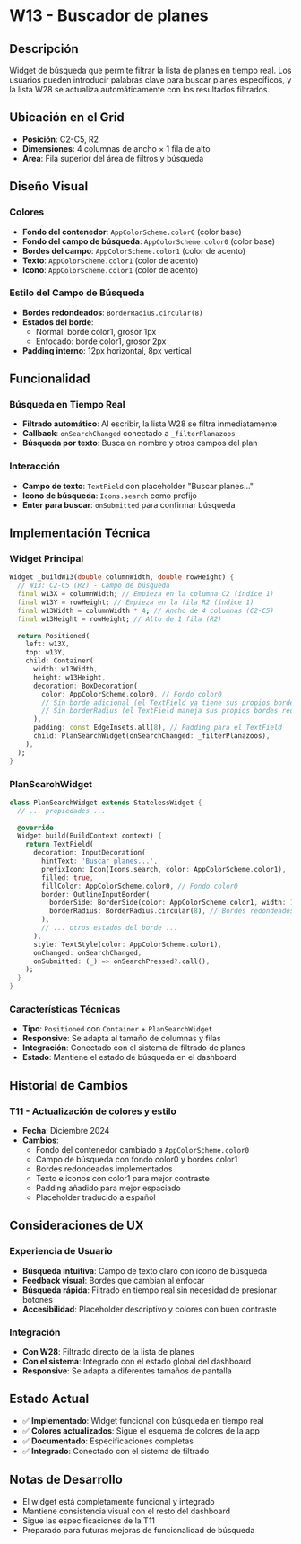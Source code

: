 # W13 - Buscador de planes

## Descripción
Widget de búsqueda que permite filtrar la lista de planes en tiempo real. Los usuarios pueden introducir palabras clave para buscar planes específicos, y la lista W28 se actualiza automáticamente con los resultados filtrados.

## Ubicación en el Grid
- **Posición**: C2-C5, R2
- **Dimensiones**: 4 columnas de ancho × 1 fila de alto
- **Área**: Fila superior del área de filtros y búsqueda

## Diseño Visual

### Colores
- **Fondo del contenedor**: `AppColorScheme.color0` (color base)
- **Fondo del campo de búsqueda**: `AppColorScheme.color0` (color base)
- **Bordes del campo**: `AppColorScheme.color1` (color de acento)
- **Texto**: `AppColorScheme.color1` (color de acento)
- **Icono**: `AppColorScheme.color1` (color de acento)

### Estilo del Campo de Búsqueda
- **Bordes redondeados**: `BorderRadius.circular(8)`
- **Estados del borde**:
  - Normal: borde color1, grosor 1px
  - Enfocado: borde color1, grosor 2px
- **Padding interno**: 12px horizontal, 8px vertical

## Funcionalidad

### Búsqueda en Tiempo Real
- **Filtrado automático**: Al escribir, la lista W28 se filtra inmediatamente
- **Callback**: `onSearchChanged` conectado a `_filterPlanazoos`
- **Búsqueda por texto**: Busca en nombre y otros campos del plan

### Interacción
- **Campo de texto**: `TextField` con placeholder "Buscar planes..."
- **Icono de búsqueda**: `Icons.search` como prefijo
- **Enter para buscar**: `onSubmitted` para confirmar búsqueda

## Implementación Técnica

### Widget Principal
```dart
Widget _buildW13(double columnWidth, double rowHeight) {
  // W13: C2-C5 (R2) - Campo de búsqueda
  final w13X = columnWidth; // Empieza en la columna C2 (índice 1)
  final w13Y = rowHeight; // Empieza en la fila R2 (índice 1)
  final w13Width = columnWidth * 4; // Ancho de 4 columnas (C2-C5)
  final w13Height = rowHeight; // Alto de 1 fila (R2)
  
  return Positioned(
    left: w13X,
    top: w13Y,
    child: Container(
      width: w13Width,
      height: w13Height,
      decoration: BoxDecoration(
        color: AppColorScheme.color0, // Fondo color0
        // Sin borde adicional (el TextField ya tiene sus propios bordes)
        // Sin borderRadius (el TextField maneja sus propios bordes redondeados)
      ),
      padding: const EdgeInsets.all(8), // Padding para el TextField
      child: PlanSearchWidget(onSearchChanged: _filterPlanazoos),
    ),
  );
}
```

### PlanSearchWidget
```dart
class PlanSearchWidget extends StatelessWidget {
  // ... propiedades ...
  
  @override
  Widget build(BuildContext context) {
    return TextField(
      decoration: InputDecoration(
        hintText: 'Buscar planes...',
        prefixIcon: Icon(Icons.search, color: AppColorScheme.color1),
        filled: true,
        fillColor: AppColorScheme.color0, // Fondo color0
        border: OutlineInputBorder(
          borderSide: BorderSide(color: AppColorScheme.color1, width: 1),
          borderRadius: BorderRadius.circular(8), // Bordes redondeados
        ),
        // ... otros estados del borde ...
      ),
      style: TextStyle(color: AppColorScheme.color1),
      onChanged: onSearchChanged,
      onSubmitted: (_) => onSearchPressed?.call(),
    );
  }
}
```

### Características Técnicas
- **Tipo**: `Positioned` con `Container` + `PlanSearchWidget`
- **Responsive**: Se adapta al tamaño de columnas y filas
- **Integración**: Conectado con el sistema de filtrado de planes
- **Estado**: Mantiene el estado de búsqueda en el dashboard

## Historial de Cambios

### T11 - Actualización de colores y estilo
- **Fecha**: Diciembre 2024
- **Cambios**:
  - Fondo del contenedor cambiado a `AppColorScheme.color0`
  - Campo de búsqueda con fondo color0 y bordes color1
  - Bordes redondeados implementados
  - Texto e iconos con color1 para mejor contraste
  - Padding añadido para mejor espaciado
  - Placeholder traducido a español

## Consideraciones de UX

### Experiencia de Usuario
- **Búsqueda intuitiva**: Campo de texto claro con icono de búsqueda
- **Feedback visual**: Bordes que cambian al enfocar
- **Búsqueda rápida**: Filtrado en tiempo real sin necesidad de presionar botones
- **Accesibilidad**: Placeholder descriptivo y colores con buen contraste

### Integración
- **Con W28**: Filtrado directo de la lista de planes
- **Con el sistema**: Integrado con el estado global del dashboard
- **Responsive**: Se adapta a diferentes tamaños de pantalla

## Estado Actual
- ✅ **Implementado**: Widget funcional con búsqueda en tiempo real
- ✅ **Colores actualizados**: Sigue el esquema de colores de la app
- ✅ **Documentado**: Especificaciones completas
- ✅ **Integrado**: Conectado con el sistema de filtrado

## Notas de Desarrollo
- El widget está completamente funcional y integrado
- Mantiene consistencia visual con el resto del dashboard
- Sigue las especificaciones de la T11
- Preparado para futuras mejoras de funcionalidad de búsqueda
